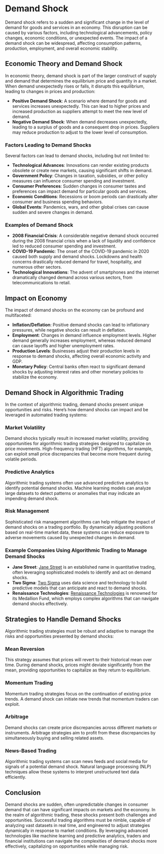 # Demand Shock

Demand shock refers to a sudden and significant change in the level of demand for goods and services in an economy. This disruption can be caused by various factors, including technological advancements, policy changes, economic conditions, or unexpected events. The impact of a demand shock can be widespread, affecting consumption patterns, production, employment, and overall economic stability.

## Economic Theory and Demand Shock

In economic theory, demand shock is part of the larger construct of supply and demand that determines the equilibrium price and quantity in a market. When demand unexpectedly rises or falls, it disrupts this equilibrium, leading to changes in prices and production:

- **Positive Demand Shock**: A scenario where demand for goods and services increases unexpectedly. This can lead to higher prices and increased production as suppliers attempt to meet the new level of demand.
- **Negative Demand Shock**: When demand decreases unexpectedly, leading to a surplus of goods and a consequent drop in prices. Suppliers may reduce production to adjust to the lower level of consumption.

### Factors Leading to Demand Shocks

Several factors can lead to demand shocks, including but not limited to:

- **Technological Advances**: Innovations can render existing products obsolete or create new markets, causing significant shifts in demand.
- **Government Policy**: Changes in taxation, subsidies, or other policy measures can influence consumer spending and investment.
- **Consumer Preferences**: Sudden changes in consumer tastes and preferences can impact demand for particular goods and services.
- **Economic Conditions**: Recessions or boom periods can drastically alter consumer and business spending behaviors.
- **Global Events**: Pandemics, wars, and other global crises can cause sudden and severe changes in demand.

### Examples of Demand Shock

- **2008 Financial Crisis**: A considerable negative demand shock occurred during the 2008 financial crisis when a lack of liquidity and confidence led to reduced consumer spending and investment.
- **COVID-19 Pandemic**: The onset of the COVID-19 pandemic in 2020 caused both supply and demand shocks. Lockdowns and health concerns drastically reduced demand for travel, hospitality, and numerous other sectors.
- **Technological Innovations**: The advent of smartphones and the internet dramatically changed demand across various sectors, from telecommunications to retail.

## Impact on Economy

The impact of demand shocks on the economy can be profound and multifaceted:

- **Inflation/Deflation**: Positive demand shocks can lead to inflationary pressures, while negative shocks can result in deflation.
- **Employment**: Changes in demand influence employment levels. Higher demand generally increases employment, whereas reduced demand can cause layoffs and higher unemployment rates.
- **Production Levels**: Businesses adjust their production levels in response to demand shocks, affecting overall economic activity and GDP.
- **Monetary Policy**: Central banks often react to significant demand shocks by adjusting interest rates and other monetary policies to stabilize the economy.

## Demand Shock in Algorithmic Trading

In the context of algorithmic trading, demand shocks present unique opportunities and risks. Here’s how demand shocks can impact and be leveraged in automated trading systems:

### Market Volatility

Demand shocks typically result in increased market volatility, providing opportunities for algorithmic trading strategies designed to capitalize on price movements. High-frequency trading (HFT) algorithms, for example, can exploit small price discrepancies that become more frequent during volatile periods.

### Predictive Analytics

Algorithmic trading systems often use advanced predictive analytics to identify potential demand shocks. Machine learning models can analyze large datasets to detect patterns or anomalies that may indicate an impending demand shock.

### Risk Management

Sophisticated risk management algorithms can help mitigate the impact of demand shocks on a trading portfolio. By dynamically adjusting positions based on real-time market data, these systems can reduce exposure to adverse movements caused by unexpected changes in demand.

### Example Companies Using Algorithmic Trading to Manage Demand Shocks

- **Jane Street**: [Jane Street](https://www.janestreet.com/) is an established name in quantitative trading, often leveraging sophisticated models to identify and act on demand shocks.
- **Two Sigma**: [Two Sigma](https://www.twosigma.com/) uses data science and technology to build predictive models that can anticipate and react to demand shocks.
- **Renaissance Technologies**: [Renaissance Technologies](https://www.rentec.com/) is renowned for its Medallion Fund, which employs complex algorithms that can navigate demand shocks effectively.

## Strategies to Handle Demand Shocks

Algorithmic trading strategies must be robust and adaptive to manage the risks and opportunities presented by demand shocks:

### Mean Reversion

This strategy assumes that prices will revert to their historical mean over time. During demand shocks, prices might deviate significantly from the mean, providing opportunities to capitalize as they return to equilibrium.

### Momentum Trading

Momentum trading strategies focus on the continuation of existing price trends. A demand shock can initiate new trends that momentum traders can exploit.

### Arbitrage

Demand shocks can create price discrepancies across different markets or instruments. Arbitrage strategies aim to profit from these discrepancies by simultaneously buying and selling related assets.

### News-Based Trading

Algorithmic trading systems can scan news feeds and social media for signals of a potential demand shock. Natural language processing (NLP) techniques allow these systems to interpret unstructured text data efficiently.

## Conclusion

Demand shocks are sudden, often unpredictable changes in consumer demand that can have significant impacts on markets and the economy. In the realm of algorithmic trading, these shocks present both challenges and opportunities. Successful trading algorithms must be nimble, capable of analyzing vast datasets in real time, and engineered to adjust strategies dynamically in response to market conditions. By leveraging advanced technologies like machine learning and predictive analytics, traders and financial institutions can navigate the complexities of demand shocks more effectively, capitalizing on opportunities while managing risk.